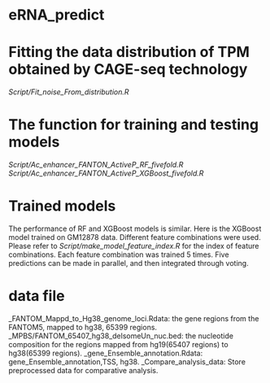 # eRNA_predict
# Fitting the data distribution of TPM obtained by CAGE-seq technology
_Script/Fit_noise_From_distribution.R_

# The function for training and testing models
_Script/Ac_enhancer_FANTON_ActiveP_RF_fivefold.R_<br>
_Script/Ac_enhancer_FANTON_ActiveP_XGBoost_fivefold.R_

# Trained models
The performance of RF and XGBoost models is similar. 
Here is the XGBoost model trained on GM12878 data. 
Different feature combinations were used. 
Please refer to _Script/make_model_feature_index.R_ for the index of feature combinations. 
Each feature combination was trained 5 times. Five predictions can be made in parallel, and then integrated through voting.

# data file
_FANTOM_Mappd_to_Hg38_genome_loci.Rdata: the gene regions from the FANTOM5, mapped to hg38, 65399 regions.
_MPBS/FANTOM_65407_hg38_delsomeUn_nuc.bed: the nucleotide composition for the regions mapped from hg19(65407 regions) to hg38(65399 regions).
_gene_Ensemble_annotation.Rdata: gene_Ensemble_annotation,TSS, hg38.
_Compare_analysis_data: Store preprocessed data for comparative analysis.
